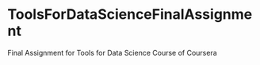 # ToolsForDataScienceFinalAssignment
Final Assignment for Tools for Data Science Course of Coursera
